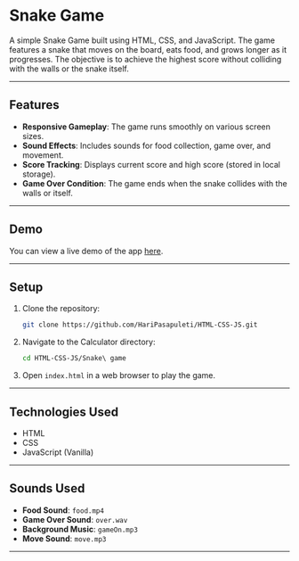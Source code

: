 # Snake Game

A simple Snake Game built using HTML, CSS, and JavaScript. The game features a snake that moves on the board, eats food, and grows longer as it progresses. The objective is to achieve the highest score without colliding with the walls or the snake itself.

---
## Features

- **Responsive Gameplay**: The game runs smoothly on various screen sizes.
- **Sound Effects**: Includes sounds for food collection, game over, and movement.
- **Score Tracking**: Displays current score and high score (stored in local storage).
- **Game Over Condition**: The game ends when the snake collides with the walls or itself.

---
## Demo
You can view a live demo of the app [here](https://snake-game-5.netlify.app/).

---
## Setup

1. Clone the repository:
   ```bash
   git clone https://github.com/HariPasapuleti/HTML-CSS-JS.git
   ```
2. Navigate to the Calculator directory:
   ```bash
   cd HTML-CSS-JS/Snake\ game
   ```
3. Open `index.html` in a web browser to play the game.

---
## Technologies Used
- HTML
- CSS
- JavaScript (Vanilla)

---
## Sounds Used
- **Food Sound**: `food.mp4`
- **Game Over Sound**: `over.wav`
- **Background Music**: `gameOn.mp3`
- **Move Sound**: `move.mp3`

---
